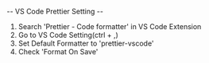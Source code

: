 -- VS Code Prettier Setting --
1. Search 'Prettier - Code formatter' in VS Code Extension
2. Go to VS Code Setting(ctrl + ,)
3. Set Default Formatter to 'prettier-vscode'
4. Check 'Format On Save'
